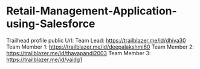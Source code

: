 # Retail-Management-Application-using-Salesforce
Trailhead profile public Url:
Team Lead: https://trailblazer.me/id/dhiva30
Team Member 1: https://trailblazer.me/id/deepalakshmi60
Team Member 2: https://trailblazer.me/id/thavapandi2003
Team Member 3: https://trailblazer.me/id/vaidg1
